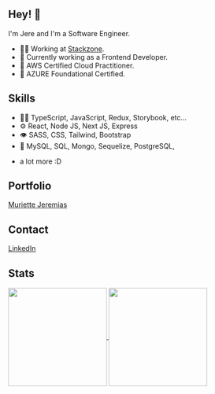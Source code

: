## Hey! 👋
I'm Jere and I'm a Software Engineer.

- 👨‍💻 Working at [Stackzone](https://stackzone.com/).
- 🚀 Currently working as a Frontend Developer.
- 📝 AWS Certified Cloud Practitioner.
- 📝 AZURE Foundational Certified.

## Skills
- 👨‍💻 TypeScript, JavaScript, Redux, Storybook, etc...
- ⚙️ React, Node JS, Next JS, Express
- 👁️ SASS, CSS, Tailwind, Bootstrap
- 💽 MySQL, SQL, Mongo, Sequelize, PostgreSQL, 
+ a lot more :D

## Portfolio
<a target="_blank" href="https://astro-portfolio-lake.vercel.app/">
  Muriette Jeremias
</a>

## Contact
<a target="_blank" href="linkedin.com/in/jeremías-muriette-1711b0207">
  LinkedIn
</a>

## Stats
<a href="https://github.com/anuraghazra/github-readme-stats">
  <img height=200 align="center" src="https://github-readme-stats.vercel.app/api?username=jnahuel46&theme=radical" />
</a>
<a href="https://github.com/anuraghazra/convoychat">
  <img height=200 align="center" src="https://streak-stats.demolab.com/?user=jnahuel46&layout=compact&langs_count=8&card_width=320&theme=radical" />
</a>
